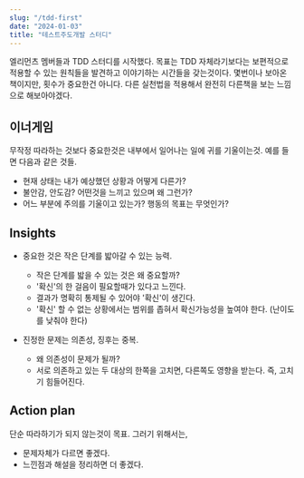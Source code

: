 ```yaml
---
slug: "/tdd-first"
date: "2024-01-03"
title: "테스트주도개발 스터디"
---
```


엘리먼츠 멤버들과 TDD 스터디를 시작했다. 
목표는 TDD 자체라기보다는 보편적으로 적용할 수 있는 원칙들을 발견하고 이야기하는 시간들을 갖는것이다. 
몇번이나 보아온 책이지만, 횟수가 중요한건 아니다. 
다른 실천법을 적용해서 완전히 다른책을 보는 느낌으로 해보아야겠다. 

## 이너게임

무작정 따라하는 것보다 중요한것은 내부에서 일어나는 일에 귀를 기울이는것.
예를 들면 다음과 같은 것들. 

- 현재 상태는 내가 예상했던 상황과 어떻게 다른가?
- 불안감, 안도감? 어떤것을 느끼고 있으며 왜 그런가?
- 어느 부분에 주의를 기울이고 있는가? 행동의 목표는 무엇인가?

## Insights 
- 중요한 것은 작은 단계를 밟아갈 수 있는 능력.
  - 작은 단계를 밟을 수 있는 것은 왜 중요할까?
  - '확신'의 한 걸음이 필요할때가 있다고 느낀다.
  - 결과가 명확히 통제될 수 있어야 '확신'이 생긴다.
  - '확신' 할 수 없는 상황에서는 범위를 좁혀서 확신가능성을 높여야 한다. (난이도를 낮춰야 한다)
  
- 진정한 문제는 의존성, 징후는 중복.
  - 왜 의존성이 문제가 될까?
  - 서로 의존하고 있는 두 대상의 한쪽을 고치면, 다른쪽도 영향을 받는다. 즉, 고치기 힘들어진다.

## Action plan
단순 따라하기가 되지 않는것이 목표. 
그러기 위해서는,

- 문제자체가 다르면 좋겠다.
- 느낀점과 해설을 정리하면 더 좋겠다.  

